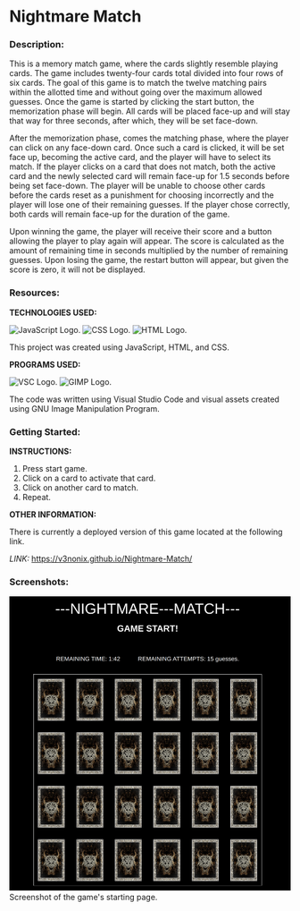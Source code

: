 # Nightmare Match

### Description:
  
  This is a memory match game, where the cards slightly resemble playing cards. The game includes twenty-four cards total divided into four rows of six cards. The goal of this game is to match the twelve matching pairs within the allotted time and without going over the maximum allowed guesses. Once the game is started by clicking the start button, the memorization phase will begin. All cards will be placed face-up and will stay that way for three seconds, after which, they will be set face-down. 
  
  After the memorization phase, comes the matching phase, where the player can click on any face-down card. Once such a card is clicked, it will be set face up, becoming the active card, and the player will have to select its match. If the player clicks on a card that does not match, both the active card and the newly selected card will remain face-up for 1.5 seconds before being set face-down. The player will be unable to choose other cards before the cards reset as a punishment for choosing incorrectly and the player will lose one of their remaining guesses. If the player chose correctly, both cards will remain face-up for the duration of the game.

  Upon winning the game, the player will receive their score and a button allowing the player to play again will appear. The score is calculated as the amount of remaining time in seconds multiplied by the number of remaining guesses. Upon losing the game, the restart button will appear, but given the score is zero, it will not be displayed. 

### Resources:

**TECHNOLOGIES USED:**

![JavaScript Logo.](https://img.shields.io/badge/JavaScript-F7DF1E?style=for-the-badge&logo=javascript&logoColor=black "JS Logo")
![CSS Logo.](https://img.shields.io/badge/CSS-239120?&style=for-the-badge&logo=css3&logoColor=white "CSS Logo")
![HTML Logo.](https://img.shields.io/badge/HTML5-E34F26?style=for-the-badge&logo=html5&logoColor=white "HTML Logo")

This project was created using JavaScript, HTML, and CSS.

**PROGRAMS USED:**

![VSC Logo.](https://img.shields.io/badge/Visual_Studio-5C2D91?style=for-the-badge&logo=visual%20studio&logoColor=white "VSC Logo")
![GIMP Logo.](https://img.shields.io/badge/gimp-5C5543?style=for-the-badge&logo=gimp&logoColor=white "GIMP Logo")

The code was written using Visual Studio Code and visual assets created using GNU Image Manipulation Program.

### Getting Started:

  **INSTRUCTIONS:**
1. Press start game.
2. Click on a card to activate that card.
3. Click on another card to match.
4. Repeat. 

  **OTHER INFORMATION:**

  There is currently a deployed version of this game located at the following link.

  *LINK:* https://v3nonix.github.io/Nightmare-Match/
  
 ### Screenshots:
![Nightmare Match start-page.](/RM-images/Screenshot1.png "Start-page Screenshot")
Screenshot of the game's starting page.

